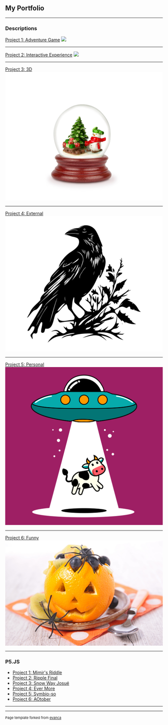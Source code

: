 ## My Portfolio

---

### Descriptions 

[Project 1: Adventure Game](project1_page)
<img src="images/Doors.jpeg?raw=true"/>

---
[Project 2: Interactive Experience](project2_page)
<img src="images/Water.jpeg?raw=true"/>

---
[Project 3: 3D](project3_page)
<img src="images/Snow.jpeg?raw=true"/>

---
[Project 4: External](project4_page)
<img src="images/Bird.jpeg?raw=true"/>

---
[Project 5: Personal](project5_page)
<img src="images/UFO.jpeg?raw=true"/>

---
[Project 6: Funny](project6_page)
<img src="images/Orange.jpeg?raw=true"/>

---
### P5.JS

- [Project 1: Mimir's Riddle](https://editor.p5js.org/diazcarlosjosue1/sketches/7nj5NYzFX)
- [Project 2: Ripple Final](https://editor.p5js.org/diazcarlosjosue1/sketches/wvzd08wl4)
- [Project 3: Snow Way Josué](https://editor.p5js.org/diazcarlosjosue1/sketches/530S6ccoe)
- [Project 4: Ever More](https://editor.p5js.org/diazcarlosjosue1/sketches/sUbnlRmGv)
- [Project 5: Symbio-so](https://editor.p5js.org/diazcarlosjosue1/sketches/MdkZqLZAj)
- [Project 6: AOtober](https://editor.p5js.org/diazcarlosjosue1/sketches/6MBW3oyze)

---




---
<p style="font-size:11px">Page template forked from <a href="https://github.com/evanca/quick-portfolio">evanca</a></p>
<!-- Remove above link if you don't want to attibute -->
